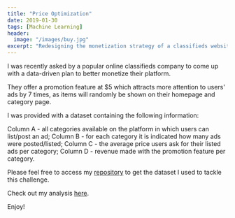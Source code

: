 ```yaml
---
title: "Price Optimization"
date: 2019-01-30
tags: [Machine Learning]
header:
  image: "/images/buy.jpg"
excerpt: "Redesigning the monetization strategy of a classifieds website"
---
```


I was recently asked by a popular online classifieds company to come up with a data-driven plan to better monetize their platform.

They offer a promotion feature at $5 which attracts more attention to users' ads by 7 times, as items will randomly be shown on their homepage and category page.

I was provided with a dataset containing the following information:

Column A - all categories available on the platform in which users can list/post an ad;
Column B - for each category it is indicated how many ads were posted/listed;
Column C - the average price users ask for their listed ads per category;
Column D - revenue made with the promotion feature per category.

Please feel free to access my [repository](https://github.com/Jorg3GF/projects) to get the dataset I used to tackle this challenge.

Check out my analysis [here](https://jorg3gf.github.io/Projects/Price_Optimization.html).

Enjoy!
